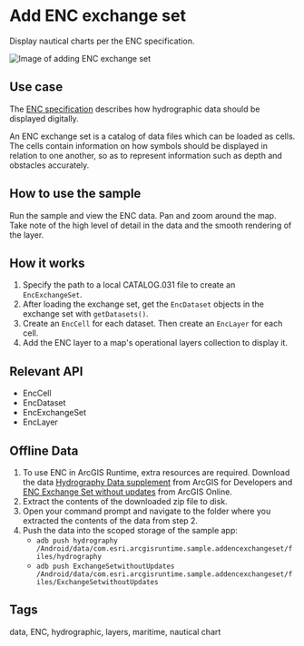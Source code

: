# Add ENC exchange set

Display nautical charts per the ENC specification.

![Image of adding ENC exchange set](add-enc-exchange-set.png)

## Use case

The [ENC specification](https://docs.iho.int/iho_pubs/standard/S-57Ed3.1/20ApB1.pdf) describes how hydrographic data should be displayed digitally.

An ENC exchange set is a catalog of data files which can be loaded as cells. The cells contain information on how symbols should be displayed in relation to one another, so as to represent information such as depth and obstacles accurately.

## How to use the sample

Run the sample and view the ENC data. Pan and zoom around the map. Take note of the high level of detail in the data and the smooth rendering of the layer.

## How it works

1. Specify the path to a local CATALOG.031 file to create an `EncExchangeSet`.
2. After loading the exchange set, get the `EncDataset` objects in the exchange set with `getDatasets()`.
3. Create an `EncCell` for each dataset. Then create an `EncLayer` for each cell.
4. Add the ENC layer to a map's operational layers collection to display it.

## Relevant API

* EncCell
* EncDataset
* EncExchangeSet
* EncLayer

## Offline Data

1. To use ENC in ArcGIS Runtime, extra resources are required. Download the data [Hydrography Data supplement](https://developers.arcgis.com/downloads/data) from ArcGIS for Developers and [ENC Exchange Set without updates](https://arcgisruntime.maps.arcgis.com/home/item.html?id=9d2987a825c646468b3ce7512fb76e2d) from ArcGIS Online.
2. Extract the contents of the downloaded zip file to disk.
3. Open your command prompt and navigate to the folder where you extracted the contents of the data from step 2.
4. Push the data into the scoped storage of the sample app:
 	* `adb push hydrography /Android/data/com.esri.arcgisruntime.sample.addencexchangeset/files/hydrography`
	* `adb push ExchangeSetwithoutUpdates /Android/data/com.esri.arcgisruntime.sample.addencexchangeset/files/ExchangeSetwithoutUpdates`

## Tags

data, ENC, hydrographic, layers, maritime, nautical chart
